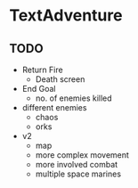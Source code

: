 # TextAdventure

## TODO
- Return Fire
    - Death screen
- End Goal
    - no. of enemies killed
- different enemies
    - chaos
    - orks
- v2
    - map
    - more complex movement
    - more involved combat
    - multiple space marines